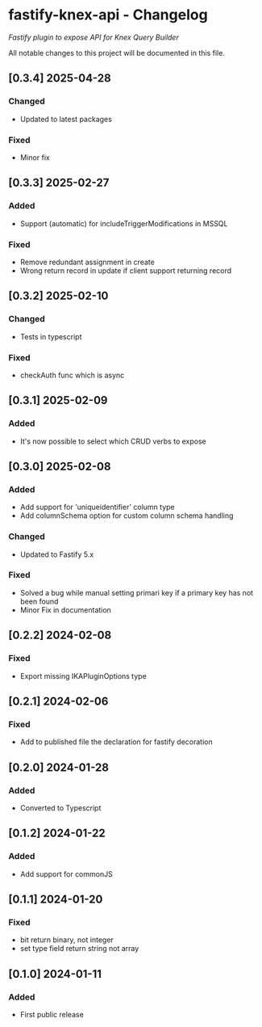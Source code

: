 # fastify-knex-api - Changelog

_Fastify plugin to expose API for Knex Query Builder_

All notable changes to this project will be documented in this file.

## [0.3.4] 2025-04-28

### Changed

- Updated to latest packages

### Fixed

- Minor fix

## [0.3.3] 2025-02-27

### Added

- Support (automatic) for includeTriggerModifications in MSSQL

### Fixed

- Remove redundant assignment in create
- Wrong return record in update if client support returning record

## [0.3.2] 2025-02-10

### Changed

- Tests in typescript

### Fixed

- checkAuth func which is async

## [0.3.1] 2025-02-09

### Added

- It's now possible to select which CRUD verbs to expose

## [0.3.0] 2025-02-08

### Added

- Add support for 'uniqueidentifier' column type
- Add columnSchema option for custom column schema handling

### Changed

- Updated to Fastify 5.x

### Fixed

- Solved a bug while manual setting primari key if a primary key has not been found
- Minor Fix in documentation


## [0.2.2] 2024-02-08

### Fixed

- Export missing IKAPluginOptions type

## [0.2.1] 2024-02-06

### Fixed

- Add to published file the declaration for fastify decoration

## [0.2.0] 2024-01-28

### Added

- Converted to Typescript

## [0.1.2] 2024-01-22

### Added

- Add support for commonJS

## [0.1.1] 2024-01-20

### Fixed

- bit return binary, not integer
- set type field return string not array

## [0.1.0] 2024-01-11

### Added

- First public release


